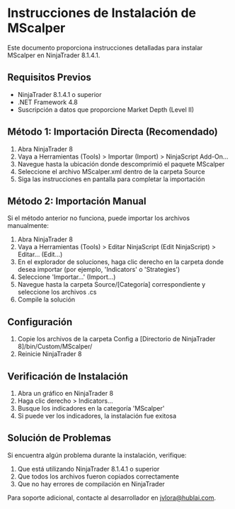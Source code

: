 # Instrucciones de Instalación de MScalper

Este documento proporciona instrucciones detalladas para instalar MScalper en NinjaTrader 8.1.4.1.

## Requisitos Previos

- NinjaTrader 8.1.4.1 o superior
- .NET Framework 4.8
- Suscripción a datos que proporcione Market Depth (Level II)

## Método 1: Importación Directa (Recomendado)

1. Abra NinjaTrader 8
2. Vaya a Herramientas (Tools) > Importar (Import) > NinjaScript Add-On...
3. Navegue hasta la ubicación donde descomprimió el paquete MScalper
4. Seleccione el archivo MScalper.xml dentro de la carpeta Source
5. Siga las instrucciones en pantalla para completar la importación

## Método 2: Importación Manual

Si el método anterior no funciona, puede importar los archivos manualmente:

1. Abra NinjaTrader 8
2. Vaya a Herramientas (Tools) > Editar NinjaScript (Edit NinjaScript) > Editar... (Edit...)
3. En el explorador de soluciones, haga clic derecho en la carpeta donde desea importar (por ejemplo, 'Indicators' o 'Strategies')
4. Seleccione 'Importar...' (Import...)
5. Navegue hasta la carpeta Source/[Categoría] correspondiente y seleccione los archivos .cs
6. Compile la solución

## Configuración

1. Copie los archivos de la carpeta Config a [Directorio de NinjaTrader 8]/bin/Custom/MScalper/
2. Reinicie NinjaTrader 8

## Verificación de Instalación

1. Abra un gráfico en NinjaTrader 8
2. Haga clic derecho > Indicators...
3. Busque los indicadores en la categoría 'MScalper'
4. Si puede ver los indicadores, la instalación fue exitosa

## Solución de Problemas

Si encuentra algún problema durante la instalación, verifique:

1. Que está utilizando NinjaTrader 8.1.4.1 o superior
2. Que todos los archivos fueron copiados correctamente
3. Que no hay errores de compilación en NinjaTrader

Para soporte adicional, contacte al desarrollador en jvlora@hublai.com.
